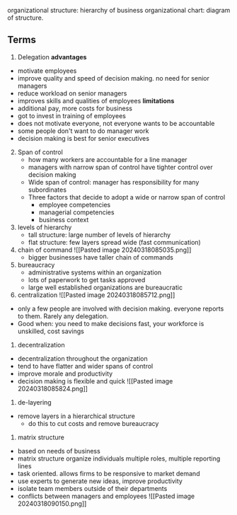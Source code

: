 organizational structure: hierarchy of business
organizational chart: diagram of structure.

## Terms
1. Delegation
**advantages**
- motivate employees
- improve quality and speed of decision making. no need for senior managers
- reduce workload on senior managers
- improves skills and qualities of employees
**limitations**
- additional pay, more costs for business
- got to invest in training of employees
- does not motivate everyone, not everyone wants to be accountable
- some people don't want to do manager work
- decision making is best for senior executives
2. Span of control
	- how many workers are accountable for a line manager
	- managers with narrow span of control have tighter control over decision making
	- Wide span of control: manager has responsibility for many subordinates
	- Three factors that decide to adopt a wide or narrow span of control
		- employee competencies
		- managerial competencies
		- business context
3. levels of hierarchy
	- tall structure: large number of levels of hierarchy
	- flat structure: few layers spread wide (fast communication)
1. chain of command
		![[Pasted image 20240318085035.png]]
	- bigger businesses have taller chain of commands
1. bureaucracy
	- administrative systems within an organization
	- lots of paperwork to get tasks approved
	- large well established organizations are bureaucratic
1. centralization
![[Pasted image 20240318085712.png]]
- only a few people are involved with decision making. everyone reports to them. Rarely any delegation.
- Good when: you need to make decisions fast, your workforce is unskilled, cost savings
1. decentralization
- decentralization throughout the organization
- tend to have flatter and wider spans of control
- improve morale and productivity
- decision making is flexible and quick
![[Pasted image 20240318085824.png]]
1. de-layering
- remove layers in a hierarchical structure
	- do this to cut costs and remove bureaucracy
1. matrix structure
- based on needs of business
- matrix structure organize individuals multiple roles, multiple reporting lines
- task oriented. allows firms to be responsive to market demand
- use experts to generate new ideas, improve productivity
- isolate team members outside of their departments
- conflicts between managers and employees
![[Pasted image 20240318090150.png]]